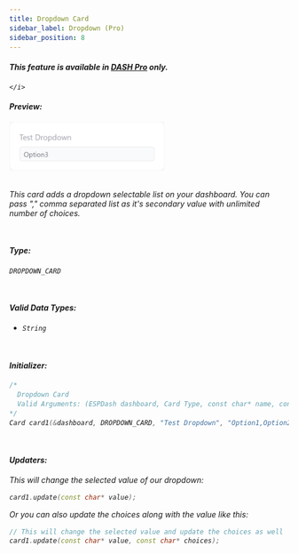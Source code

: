 ```yaml
---
title: Dropdown Card
sidebar_label: Dropdown (Pro)
sidebar_position: 8
---
```


<div className="pro-label">
    <i>
        <h4 style={{ fontWeight: '500', marginBottom: 5 }}>
             This feature is available in <a target="_blank" style={{ color: "red" }} href="https://espdash.pro">DASH Pro</a> only.
        </h4>
         
    </i>
</div>


#### Preview:
<img src="/img/v4/dropdown-card.png" width="280px" alt="Preview" />

<br/>


<br/>

This card adds a dropdown selectable list on your dashboard. You can pass "," comma separated list as it's secondary value with unlimited number of choices.

<br/>

#### Type:
`DROPDOWN_CARD`

<br/>

#### Valid Data Types:
- `String`

<br/>

#### Initializer:
```cpp
/* 
  Dropdown Card
  Valid Arguments: (ESPDash dashboard, Card Type, const char* name, const char* choices )
*/
Card card1(&dashboard, DROPDOWN_CARD, "Test Dropdown", "Option1,Option2,Option3,Option4");
```

<br/>

#### Updaters:

This will change the selected value of our dropdown:

```cpp
card1.update(const char* value);
```

Or you can also update the choices along with the value like this:

```cpp
// This will change the selected value and update the choices as well
card1.update(const char* value, const char* choices);
```

<br/>
<br/>
